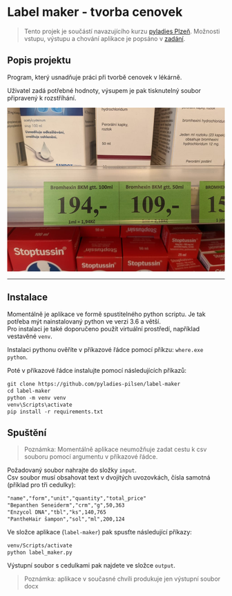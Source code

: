 # Label maker - tvorba cenovek

> Tento projek je součástí navazujícího kurzu [pyladies Plzeň](https://pyladies.cz/plzen/).
> Možnosti vstupu, výstupu a chování aplikace je popsáno v [zadání](task.md).

## Popis projektu

Program, který usnadňuje práci při tvorbě cenovek v lékárně.

Uživatel zadá potřebné hodnoty, výsupem je pak tisknutelný soubor připravený k rozstříhání.

![ilustracni_foto_cedulky](_resources/vyplnena.jpg)

---

## Instalace

Momentálně je aplikace ve formě spustitelného python scriptu. Je tak potřeba mýt nainstalovaný python ve verzi 3.6 a
větší.  
Pro instalaci je také doporučeno použít virtuální prostředí, například vestavěné `venv`.

Instalaci pythonu ověříte v příkazové řádce pomocí příkzu: `where.exe python`.

Poté v příkazové řádce instalujte pomocí následujících příkazů:

```commandline
git clone https://github.com/pyladies-pilsen/label-maker
cd label-maker
python -m venv venv
venv\Scripts\activate
pip install -r requirements.txt
```

## Spuštění

> Poznámka: Momentálně aplikace neumožňuje zadat cestu k csv souboru pomocí argumentu v příkazové řádce.

Požadovaný soubor nahrajte do složky `input`.  
Csv soubor musí obsahovat text v dvojitých uvozovkách, čísla samotná (příklad pro tři cedulky):

```text
"name","form","unit","quantity","total_price"
"Bepanthen Seneiderm","crm","g",50,363
"Enzycol DNA","tbl","ks",140,765
"PantheHair šampon","sol","ml",200,124
```

Ve složce aplikace (`label-maker`) pak spusťte následující příkazy:

```commandline
venv/Scripts/activate
python label_maker.py
```

Výstupní soubor s cedulkami pak najdete ve složce `output`.

> Poznámka: aplikace v současné chvíli produkuje jen výstupní soubor docx



